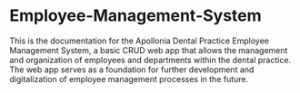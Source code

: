 # Employee-Management-System
This is the documentation for the Apollonia Dental Practice Employee Management System, a basic CRUD web app that allows the management and organization of employees and departments within the dental practice. The web app serves as a foundation for further development and digitalization of employee management processes in the future.
